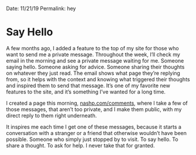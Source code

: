 Date: 11/21/19
Permalink: hey

# Say Hello

A few months ago, I added a feature to the top of my site for those who want to send me a private message. Throughout the week, I’ll check my email in the morning and see a private message waiting for me. Someone saying hello. Someone asking for advice. Someone sharing their thoughts on whatever they just read. The email shows what page they’re replying from, so it helps with the context and knowing what triggered their thoughts and inspired them to send that message. It’s one of my favorite new features to the site, and it’s something I’ve wanted for a long time.

I created a page this morning, [nashp.com/comments][1], where I take a few of those messages, that aren’t too private, and I make them public, with my direct reply to them right underneath.

It inspires me each time I get one of these messages, because it starts a conversation with a stranger or a friend that otherwise wouldn’t have been possible. Someone who simply just stopped by to visit. To say hello. To share a thought. To ask for help. I never take that for granted.

[1]:	comments